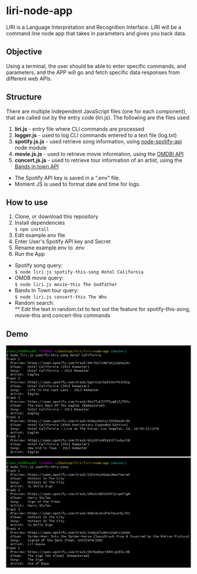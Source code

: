 # liri-node-app
LIRI is a Language Interpretation and Recognition Interface. LIRI will be a command line node app that takes in parameters and gives you back data.

## Objective
Using a terminal, the user should be able to enter specific commands, and parameters, and the APP will go and fetch specific data responses from different web APIs.

## Structure
There are multiple independent JavaScript files (one for each component), that are called out by the entry code (liri.js). The following are the files used:

1. **liri.js** - entry file where CLI commands are processed<br>
1. **logger.js** - used to log CLI commands entered to a text file (log.txt)<br>
1. **spotify.js.js** - used retrieve song information, using <a href="https://www.npmjs.com/package/node-spotify-api">node-spotify-api</a> node module<br>
1. **movie.js.js** - used to retrieve movie information, using the <a href="http://www.omdbapi.com/">OMDBI API</a><br>
1. **concert.js.js** - used to retrieve tour information of an artist, using the <a href="http://www.artists.bandsintown.com/bandsintown-api">Bands in town API</a><br>

  * The Spotify API key is saved in a ".env" file.</li>
  * Moment JS is used to format date and time for logs.</li>
 
 
 ## How to use
 1. Clone, or download this repository <br>
 1. Install dependencies <br>
   `$ npm install` <br>
 1. Edit example.env file <br>
 1. Enter User's Spotify API key and Secret <br>
 1. Rename example.env to .env <br>
 1. Run the App <br>
 * Spotify song query: <br>
 `$ node liri.js spotify-this-song Hotel California` <br>
 * OMDB movie query: <br>
 `$ node liri.js movie-this The Godfather` <br>
 * Bands In Town tour query: <br>
 `$ node liri.js concert-this The Who` <br>
 * Random search: <br>
 ** Edit the text in random.txt to test out the feature for spotify-this-song, movie-this and concert-this commands <br>
 
  ## Demo
  ![spotify-this-song](/images/spotify-this-song-example1.PNG)
  <br>
  ![spotify-this-song](/images/spotify-this-song-no-song.PNG)
  
  
  
 
